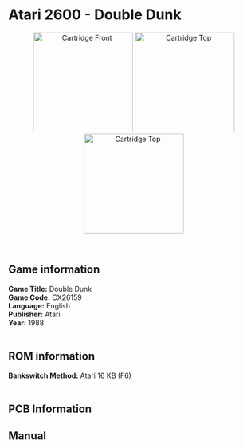 # Atari 2600 - Double Dunk

<p align="center" width="100%">
	<img src="https://archive.org/download/A26_DOUBLE_DUNK_CX26159/01_LABEL_FRONT.JPG" alt="Cartridge Front" width="200"/>
	<img src="https://archive.org/download/A26_DOUBLE_DUNK_CX26159/02_LABEL_TOP.JPG" alt="Cartridge Top" width="200"/>
	<img src="https://archive.org/download/A26_DOUBLE_DUNK_CX26159/03_CARTRIDGE_BACK.JPG" alt="Cartridge Top" width="200"/>
</p> <br/>

## Game information

**Game Title:** Double Dunk <br/>
**Game Code:** CX26159 <br/>
**Language:** English <br/>
**Publisher:** Atari <br/>
**Year:** 1988 <br/>
<br/>

## ROM information

**Bankswitch Method:** Atari 16 KB (F6) <br/>
<br/>

## PCB Information


## Manual

